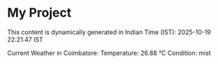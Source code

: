 # My Project

This content is dynamically generated in Indian Time (IST): 2025-10-19 22:21:47 IST


Current Weather in Coimbatore:
Temperature: 26.88 °C
Condition: mist
